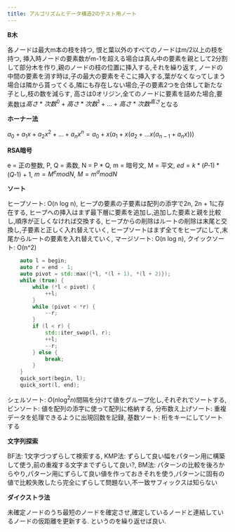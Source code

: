 ```yaml
---
title: アルゴリズムとデータ構造2のテスト用ノート
---
```


**B木**

各ノードは最大m本の枝を持つ, 恨と葉以外のすべてのノードはm/2以上の枝を持つ, 挿入時ノードの要素数がm-1を超える場合は真ん中の要素を親として2分割して部分木を作り,親のノードの枝の位置に挿入する,それを繰り返す, ノードの中間の要素を消す時は,子の最大の要素をそこに挿入する,葉がなくなってしまう場合は隣から貰ってくる,隣にも存在しない場合,子の要素2つを合体して新たな子とし,枝の数を減らす, 高さは0オリジン,全てのノードに要素を詰めた場合,要素数は$高さ*次数^0 + 高さ*次数^1 + … + 高さ*次数^{高さ}$となる

**ホーナー法**

$a_0 + a_{1}x + a_{2}x^2 + … + a_{n}x^n = a_0 + x(a_1 + x(a_2 + … x(a_{n - 1} + a_{n}x)))$

**RSA暗号**

e = 正の整数, P, Q = 素数, N = P * Q, m = 暗号文, M = 平文, $ed = k*(P‐1)*(Q‐1)+1$, $m = M^e mod N$, $M = m^d mod N$

**ソート**

ヒープソート: O(n log n), ヒープの要素の子要素は配列の添字で2n, 2n + 1に存在する, ヒープへの挿入はまず最下層に要素を追加し,追加した要素と親を比較し,順序が正しくなければ交換する, ヒープからの削除はルートの削除は末尾と交換し,子要素と正しく入れ替えていく, ヒープソートはまず全てをヒープにして,末尾からルートの要素を入れ替えていく, マージソート: O(n log n), クイックソート: O(n^2)

~~~cpp
    auto l = begin;
    auto r = end - 1;
    auto pivot = std::max({*l, *(l + 1), *(l + 2)});
    while (true) {
        while (*l < pivot) {
            ++l;
        }
        while (pivot < *r) {
            --r;
        }
        if (l < r) {
            std::iter_swap(l, r);
            ++l;
            --r;
        } else {
            break;
        }
    }
    quick_sort(begin, l);
    quick_sort(l, end);
~~~

シェルソート: $O(n \log^2 n)$間隔を分けて値をグループ化し,それぞれでソートする, ビンソート: 値を配列の添字に使って配列に格納する, 分布数え上げソート: 重複データを処理できるように出現回数を記録, 基数ソート: 桁をキーにしてソートする

**文字列探索**

BF法: 1文字づつずらして検索する, KMP法: ずらして良い幅をパターン用に構築して使う,前の重複する文字までずらして良い?, BM法: パターンの比較を後ろからやり,パターン用にずらして良い値を作っておきそれを使う,パターンに固有の値で比較失敗したら完全にずらして問題ない,不一致サフィックスは知らない

**ダイクストラ法**

未確定ノードのうち最短のノードを確定させ,確定しているノードと連結しているノードの仮距離を更新する.
というのを繰り返せば良い.
